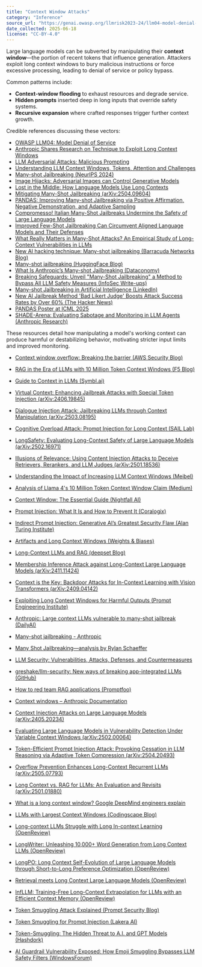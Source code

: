 ```yaml
---
title: "Context Window Attacks"
category: "Inference"
source_url: "https://genai.owasp.org/llmrisk2023-24/llm04-model-denial-of-service/"
date_collected: 2025-06-18
license: "CC-BY-4.0"
---
```


Large language models can be subverted by manipulating their **context window**—the portion of recent tokens that influence generation. Attackers exploit long context windows to bury malicious instructions or force excessive processing, leading to denial of service or policy bypass.

Common patterns include:

- **Context-window flooding** to exhaust resources and degrade service.
- **Hidden prompts** inserted deep in long inputs that override safety systems.
- **Recursive expansion** where crafted responses trigger further context growth.

Credible references discussing these vectors:

- [OWASP LLM04: Model Denial of Service](https://genai.owasp.org/llmrisk2023-24/llm04-model-denial-of-service/)
- [Anthropic Shares Research on Technique to Exploit Long Context Windows](https://www.maginative.com/article/many-shot-jailbreaking-exploiting-long-context-windows-in-large-language-models/)
- [LLM Adversarial Attacks: Malicious Prompting](https://dev.to/gssakash/llm-adversarial-attacks-how-are-attackers-maliciously-prompting-llms-and-steps-to-safeguard-your-applications-4gfj)
- [Understanding LLM Context Windows, Tokens, Attention and Challenges](https://medium.com/@tahirbalarabe2/understanding-llm-context-windows-tokens-attention-and-challenges-c98e140f174d)
- [Many-shot Jailbreaking (NeurIPS 2024)](https://openreview.net/forum?id=cw5mgd71jW)
- [Image Hijacks: Adversarial Images can Control Generative Models](http://arxiv.org/abs/2309.00236)
- [Lost in the Middle: How Language Models Use Long Contexts](https://arxiv.org/abs/2307.03172)
- [Mitigating Many-Shot Jailbreaking (arXiv:2504.09604)](https://arxiv.org/abs/2504.09604)
- [PANDAS: Improving Many-shot Jailbreaking via Positive Affirmation, Negative Demonstration, and Adaptive Sampling](https://arxiv.org/abs/2502.01925)
- [Compromesso! Italian Many-Shot Jailbreaks Undermine the Safety of Large Language Models](https://arxiv.org/abs/2408.04522)
- [Improved Few-Shot Jailbreaking Can Circumvent Aligned Language Models and Their Defenses](https://arxiv.org/abs/2406.01288)
- [What Really Matters in Many-Shot Attacks? An Empirical Study of Long-Context Vulnerabilities in LLMs](https://arxiv.org/abs/2505.19773)
- [New AI hacking technique: Many-shot jailbreaking (Barracuda Networks Blog)](https://blog.barracuda.com/2024/05/30/new-AI-hacking-technique-many-shot-jailbreaking)
- [Many-shot jailbreaking (HuggingFace Blog)](https://huggingface.co/blog/vladbogo/many-shot-jailbreaking)
- [What Is Anthropic’s Many-shot Jailbreaking (Dataconomy)](https://dataconomy.com/2024/04/03/anthropic-many-shot-jailbreaking/)
- [Breaking Safeguards: Unveil "Many-Shot Jailbreaking" a Method to Bypass All LLM Safety Measures (InfoSec Write-ups)](https://infosecwriteups.com/breaking-safeguards-unveil-many-shot-jailbreaking-a-method-to-bypass-all-llm-safety-measures-2d188ebc12fb)
- [Many-shot Jailbreaking in Artificial Intelligence (LinkedIn)](https://www.linkedin.com/pulse/many-shot-jailbreaking-artificial-intelligence-reem-khattab-zudpc)
- [New AI Jailbreak Method 'Bad Likert Judge' Boosts Attack Success Rates by Over 60% (The Hacker News)](https://thehackernews.com/2025/01/new-ai-jailbreak-method-bad-likert.html)
- [PANDAS Poster at ICML 2025](https://icml.cc/virtual/2025/poster/43847)
- [SHADE-Arena: Evaluating Sabotage and Monitoring in LLM Agents (Anthropic Research)](https://www.anthropic.com/research/shade-arena-sabotage-monitoring)

These resources detail how manipulating a model's working context can produce harmful or destabilizing behavior, motivating stricter input limits and improved monitoring.
- [Context window overflow: Breaking the barrier (AWS Security Blog)](https://aws.amazon.com/blogs/security/context-window-overflow-breaking-the-barrier/)
- [RAG in the Era of LLMs with 10 Million Token Context Windows (F5 Blog)](https://www.f5.com/company/blog/rag-in-the-era-of-llms-with-10-million-token-context-windows)
- [Guide to Context in LLMs (Symbl.ai)](https://symbl.ai/developers/blog/guide-to-context-in-llms/)
- [Virtual Context: Enhancing Jailbreak Attacks with Special Token Injection (arXiv:2406.19845)](https://arxiv.org/abs/2406.19845)
- [Dialogue Injection Attack: Jailbreaking LLMs through Context Manipulation (arXiv:2503.08195)](https://arxiv.org/abs/2503.08195)
- [Cognitive Overload Attack: Prompt Injection for Long Context (SAIL Lab)](https://sail-lab.org/cognitive-overload-attack-prompt-injection-for-long-context/)
- [LongSafety: Evaluating Long-Context Safety of Large Language Models (arXiv:2502.16971)](https://arxiv.org/abs/2502.16971)
- [Illusions of Relevance: Using Content Injection Attacks to Deceive Retrievers, Rerankers, and LLM Judges (arXiv:2501.18536)](https://arxiv.org/abs/2501.18536)
- [Understanding the Impact of Increasing LLM Context Windows (Meibel)](https://www.meibel.ai/post/understanding-the-impact-of-increasing-llm-context-windows)
- [Analysis of Llama 4's 10 Million Token Context Window Claim (Medium)](https://sandar-ali.medium.com/analysis-of-llama-4s-10-million-token-context-window-claim-9e68ee5abcde)
- [Context Window: The Essential Guide (Nightfall AI)](https://www.nightfall.ai/ai-security-101/context-window)
- [Prompt Injection: What It Is and How to Prevent It (Coralogix)](https://coralogix.com/ai-blog/prompt-injection-attacks-in-llms-what-are-they-and-how-to-prevent-them/)
- [Indirect Prompt Injection: Generative AI’s Greatest Security Flaw (Alan Turing Institute)](https://cetas.turing.ac.uk/publications/indirect-prompt-injection-generative-ais-greatest-security-flaw)
- [Artifacts and Long Context Windows (Weights & Biases)](https://wandb.ai/wandb_ai/artifacts-and-long-context-windows)
- [Long-Context LLMs and RAG (deepset Blog)](https://www.deepset.ai/blog/long-context-llms-rag)

- [Membership Inference Attack against Long-Context Large Language Models (arXiv:2411.11424)](https://arxiv.org/abs/2411.11424)
- [Context is the Key: Backdoor Attacks for In-Context Learning with Vision Transformers (arXiv:2409.04142)](https://arxiv.org/abs/2409.04142)
- [Exploiting Long Context Windows for Harmful Outputs (Prompt Engineering Institute)](https://promptengineering.org/exploiting-long-context-windows-for-harmful-outputs/)
- [Anthropic: Large context LLMs vulnerable to many-shot jailbreak (DailyAI)](https://dailyai.com/2024/04/anthropic-large-context-llms-vulnerable-to-many-shot-jailbreak/)
- [Many-shot jailbreaking - Anthropic](https://www.anthropic.com/research/many-shot-jailbreaking)
- [Many Shot Jailbreaking—analysis by Rylan Schaeffer](http://rylanschaeffer.github.io/content/research/2024_arxiv_many_shot_jailbreaking/main.html)
- [LLM Security: Vulnerabilities, Attacks, Defenses, and Countermeasures](https://arxiv.org/pdf/2505.01177)
- [greshake/llm-security: New ways of breaking app-integrated LLMs (GitHub)](https://github.com/greshake/llm-security)
- [How to red team RAG applications (Promptfoo)](https://www.promptfoo.dev/docs/red-team/rag/)
- [Context windows – Anthropic Documentation](https://docs.anthropic.com/en/docs/build-with-claude/context-windows)
- [Context Injection Attacks on Large Language Models (arXiv:2405.20234)](https://arxiv.org/abs/2405.20234)
- [Evaluating Large Language Models in Vulnerability Detection Under Variable Context Windows (arXiv:2502.00064)](https://arxiv.org/abs/2502.00064)
- [Token-Efficient Prompt Injection Attack: Provoking Cessation in LLM Reasoning via Adaptive Token Compression (arXiv:2504.20493)](https://arxiv.org/abs/2504.20493)
- [Overflow Prevention Enhances Long-Context Recurrent LLMs (arXiv:2505.07793)](https://arxiv.org/abs/2505.07793)
- [Long Context vs. RAG for LLMs: An Evaluation and Revisits (arXiv:2501.01880)](https://arxiv.org/abs/2501.01880)
- [What is a long context window? Google DeepMind engineers explain](https://blog.google/technology/ai/long-context-window-ai-models/)
- [LLMs with Largest Context Windows (Codingscape Blog)](https://codingscape.com/blog/llms-with-largest-context-windows)
- [Long-context LLMs Struggle with Long In-context Learning (OpenReview)](https://openreview.net/forum?id=Cw2xlg0e46)
- [LongWriter: Unleashing 10,000+ Word Generation from Long Context LLMs (OpenReview)](https://openreview.net/forum?id=kQ5s9Yh0WI)
- [LongPO: Long Context Self-Evolution of Large Language Models through Short-to-Long Preference Optimization (OpenReview)](https://openreview.net/forum?id=qTrEq31Shm)
- [Retrieval meets Long Context Large Language Models (OpenReview)](https://openreview.net/forum?id=xw5nxFWMlo)
- [InfLLM: Training-Free Long-Context Extrapolation for LLMs with an Efficient Context Memory (OpenReview)](https://openreview.net/forum?id=bTHFrqhASY)
- [Token Smuggling Attack Explained (Prompt Security Blog)](https://www.promptsecurity.com/blog/token-smuggling-explained)
- [Token Smuggling for Prompt Injection (Lakera AI)](https://www.lakera.ai/blog/token-smuggling)
- [Token-Smuggling: The Hidden Threat to A.I. and GPT Models (Hashdork)](https://hashdork.com/token-smuggling/)
- [AI Guardrail Vulnerability Exposed: How Emoji Smuggling Bypasses LLM Safety Filters (WindowsForum)](https://windowsforum.com/threads/ai-guardrail-vulnerability-exposed-how-emoji-smuggling-bypasses-llm-safety-filters.365061/)
